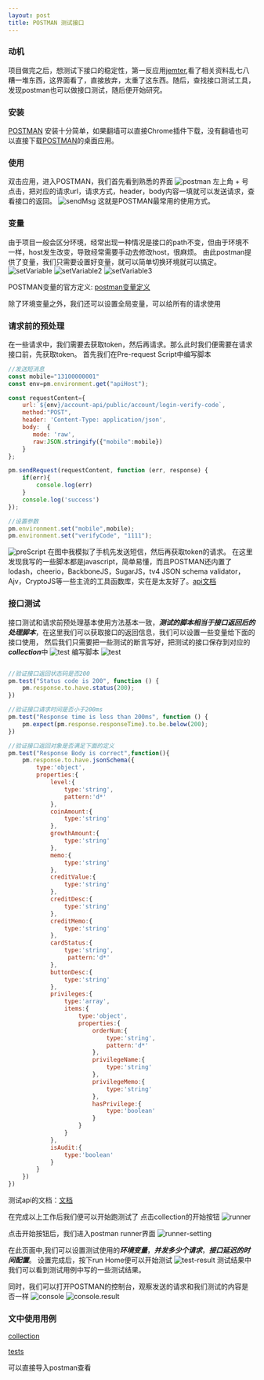 ```yaml
---
layout: post
title: POSTMAN 测试接口
---
```

### 动机
项目做完之后，想测试下接口的稳定性，第一反应用[jemter](https://baike.baidu.com/item/Jmeter/3104456),看了相关资料乱七八糟一堆东西，这界面看了，直接放弃，太重了这东西。随后，查找接口测试工具，发现postman也可以做接口测试，随后便开始研究。

### 安装
[POSTMAN](https://www.getpostman.com/downloads/) 安装十分简单，如果翻墙可以直接Chrome插件下载，没有翻墙也可以直接下载[POSTMAN](https://www.getpostman.com/downloads/)的桌面应用。

### 使用
双击应用，进入POSTMAN，我们首先看到熟悉的界面
![postman](http://static.chryseis.cn/postman/postman.jpg)
左上角 + 号点击，把对应的请求url，请求方式，header，body内容一填就可以发送请求，查看接口的返回。
![sendMsg](http://static.chryseis.cn/postman/sendMsg.jpg) 这就是POSTMAN最常用的使用方式。

### 变量
由于项目一般会区分环境，经常出现一种情况是接口的path不变，但由于环境不一样，host发生改变，导致经常需要手动去修改host，很麻烦。
由此postman提供了变量，我们只需要设置好变量，就可以简单切换环境就可以搞定。
![setVariable](http://static.chryseis.cn/postman/setVariable.jpg)
![setVariable2](http://static.chryseis.cn/postman/setVariable2.jpg)
![setVariable3](http://static.chryseis.cn/postman/setVariable3.jpg)

POSTMAN变量的官方定义:
[postman变量定义](https://learning.getpostman.com/docs/postman/environments_and_globals/variables/)

除了环境变量之外，我们还可以设置全局变量，可以给所有的请求使用

### 请求前的预处理
在一些请求中，我们需要去获取token，然后再请求。那么此时我们便需要在请求接口前，先获取token。
首先我们在Pre-request Script中编写脚本

``` javascript
//发送短消息
const mobile="13100000001"
const env=pm.environment.get("apiHost");

const requestContent={
    url:`${env}/account-api/public/account/login-verify-code`,
    method:"POST",
    header: 'Content-Type: application/json',
    body:  {
       mode: 'raw',
       raw:JSON.stringify({"mobile":mobile})
    }
};

pm.sendRequest(requestContent, function (err, response) {
    if(err){
        console.log(err)
    }
    console.log('success')
});

//设置参数
pm.environment.set("mobile",mobile);
pm.environment.set("verifyCode", "1111");

```
![preScript](http://static.chryseis.cn/postman/preScript.jpg)
在图中我模拟了手机先发送短信，然后再获取token的请求。
在这里发现我写的一些脚本都是javascript，简单易懂，而且POSTMAN还内置了lodash，cheerio，BackboneJS，SugarJS，tv4 JSON schema validator，Ajv，CryptoJS等一些主流的工具函数库，实在是太友好了。[api文档](https://learning.getpostman.com/docs/postman/scripts/postman_sandbox/)

### 接口测试
接口测试和请求前预处理基本使用方法基本一致，***测试的脚本相当于接口返回后的处理脚本***，在这里我们可以获取接口的返回信息，我们可以设置一些变量给下面的接口使用， 然后我们只需要把一些测试的断言写好，把测试的接口保存到对应的***collection***中
![test](http://static.chryseis.cn/postman/postman-test.jpg)
编写脚本
![test](http://static.chryseis.cn/postman/post.jpg)

```javascript

//验证接口返回状态码是否200
pm.test("Status code is 200", function () {
    pm.response.to.have.status(200);
})

//验证接口请求时间是否小于200ms
pm.test("Response time is less than 200ms", function () {
    pm.expect(pm.response.responseTime).to.be.below(200);
})

//验证接口返回对象是否满足下面的定义
pm.test("Response Body is correct",function(){
    pm.response.to.have.jsonSchema({
        type:'object',
        properties:{
            level:{
                type:'string',
                pattern:'d*'
            },
            coinAmount:{
                type:'string'
            },
            growthAmount:{
                type:'string'
            },
            memo:{
                type:'string'
            },
            creditValue:{
                type:'string'
            },
            creditDesc:{
                type:'string'
            },
            creditMemo:{
                type:'string'
            },
            cardStatus:{
                type:'string',
                 pattern:'d*'
            },
            buttonDesc:{
                type:'string'
            },
            privileges:{
                type:'array',
                items:{
                    type:'object',
                    properties:{
                        orderNum:{
                            type:'string',
                            pattern:'d*'
                        },
                        privilegeName:{
                            type:'string'
                        },
                        privilegeMemo:{
                            type:'string'
                        },
                        hasPrivilege:{
                            type:'boolean'
                        }
                    }
                }
            },
            isAudit:{
                type:'boolean'
            }
        }
    })
})

```

测试api的文档：[文档](https://learning.getpostman.com/docs/postman/scripts/postman_sandbox_api_reference/#pmtest)

在完成以上工作后我们便可以开始跑测试了
点击collection的开始按钮
![runner](http://static.chryseis.cn/postman/runner.jpg)

点击开始按钮后，我们进入postman runner界面
![runner-setting](http://static.chryseis.cn/postman/runner-setting.jpg)

在此页面中,我们可以设置测试使用的***环境变量***，***并发多少个请求***，***接口延迟的时间配置***。
设置完成后，按下run Home便可以开始测试
![test-result](http://static.chryseis.cn/postman/postman-test-result.jpg)
测试结果中我们可以看到测试用例中写的一些测试结果。

同时，我们可以打开POSTMAN的控制台，观察发送的请求和我们测试的内容是否一样
![console](http://static.chryseis.cn/postman/console.jpg)
![console.result](http://static.chryseis.cn/postman/console.result.jpg)

### 文中使用用例
[collection](http://static.chryseis.cn/postman/beauty-rights.postman_collection.json)

[tests](http://static.chryseis.cn/postman/home.postman_test_run.json)

可以直接导入postman查看